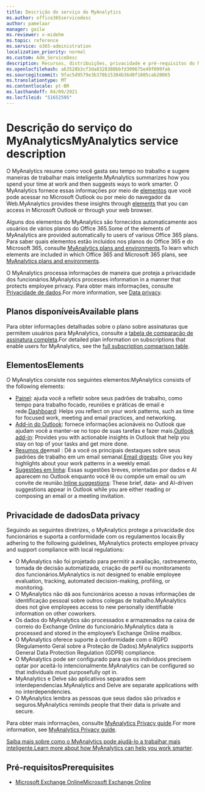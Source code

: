 ```yaml
---
title: Descrição do serviço do MyAnalytics
ms.author: office365servicedesc
author: pamelaar
manager: gailw
ms.reviewer: v-midehm
ms.topic: reference
ms.service: o365-administration
localization_priority: normal
ms.custom: Adm_ServiceDesc
description: Recursos, distribuições, privacidade e pré-requisitos do MyAnalytics
ms.openlocfilehash: a63528b3cf3da8328380bbfd309675e49f099fab
ms.sourcegitcommit: 9fac5d9579e3b370b15384b36d0f1805cab20065
ms.translationtype: MT
ms.contentlocale: pt-BR
ms.lasthandoff: 04/09/2021
ms.locfileid: "51652595"
---
```

# <a name="myanalytics-service-description"></a><span data-ttu-id="5529d-103">Descrição do serviço do MyAnalytics</span><span class="sxs-lookup"><span data-stu-id="5529d-103">MyAnalytics service description</span></span>

<span data-ttu-id="5529d-104">O MyAnalytics resume como você gasta seu tempo no trabalho e sugere maneiras de trabalhar mais inteligente.</span><span class="sxs-lookup"><span data-stu-id="5529d-104">MyAnalytics summarizes how you spend your time at work and then suggests ways to work smarter.</span></span> <span data-ttu-id="5529d-105">O MyAnalytics fornece essas informações por meio de [elementos](#elements) que você pode acessar no Microsoft Outlook ou por meio do navegador da Web.</span><span class="sxs-lookup"><span data-stu-id="5529d-105">MyAnalytics provides these insights through [elements](#elements) that you can access in Microsoft Outlook or through your web browser.</span></span>

<span data-ttu-id="5529d-106">Alguns dos elementos do MyAnalytics são fornecidos automaticamente aos usuários de vários planos do Office 365.</span><span class="sxs-lookup"><span data-stu-id="5529d-106">Some of the elements of MyAnalytics are provided automatically to users of various Office 365 plans.</span></span> <span data-ttu-id="5529d-107">Para saber quais elementos estão incluídos nos planos do Office 365 e do Microsoft 365, consulte [MyAnalytics plans and environments](/workplace-analytics/myanalytics/overview/plans-environments).</span><span class="sxs-lookup"><span data-stu-id="5529d-107">To learn which elements are included in which Office 365 and Microsoft 365 plans, see [MyAnalytics plans and environments](/workplace-analytics/myanalytics/overview/plans-environments).</span></span>  

<span data-ttu-id="5529d-108">O MyAnalytics processa informações de maneira que proteja a privacidade dos funcionários.</span><span class="sxs-lookup"><span data-stu-id="5529d-108">MyAnalytics processes information in a manner that protects employee privacy.</span></span> <span data-ttu-id="5529d-109">Para obter mais informações, consulte [Privacidade de dados](#data-privacy).</span><span class="sxs-lookup"><span data-stu-id="5529d-109">For more information, see [Data privacy](#data-privacy).</span></span>

## <a name="available-plans"></a><span data-ttu-id="5529d-110">Planos disponíveis</span><span class="sxs-lookup"><span data-stu-id="5529d-110">Available plans</span></span>

<span data-ttu-id="5529d-111">Para obter informações detalhadas sobre o plano sobre assinaturas que permitem usuários para MyAnalytics, consulte a [tabela de comparação de assinatura completa](https://go.microsoft.com/fwlink/?linkid=2139145).</span><span class="sxs-lookup"><span data-stu-id="5529d-111">For detailed plan information on subscriptions that enable users for MyAnalytics, see the [full subscription comparison table](https://go.microsoft.com/fwlink/?linkid=2139145).</span></span>

## <a name="elements"></a><span data-ttu-id="5529d-112">Elementos</span><span class="sxs-lookup"><span data-stu-id="5529d-112">Elements</span></span>

<span data-ttu-id="5529d-113">O MyAnalytics consiste nos seguintes elementos:</span><span class="sxs-lookup"><span data-stu-id="5529d-113">MyAnalytics consists of the following elements:</span></span>

* <span data-ttu-id="5529d-114">[Painel](/workplace-analytics/myanalytics/use/dashboard-2): ajuda você a refletir sobre seus padrões de trabalho, como tempo para trabalho focado, reuniões e práticas de email e rede.</span><span class="sxs-lookup"><span data-stu-id="5529d-114">[Dashboard](/workplace-analytics/myanalytics/use/dashboard-2): Helps you reflect on your work patterns, such as time for focused work, meeting and email practices, and networking.</span></span>
* <span data-ttu-id="5529d-115">[Add-in do Outlook](/workplace-analytics/myanalytics/use/add-in): fornece informações acionáveis no Outlook que ajudam você a manter-se no topo de suas tarefas e fazer mais.</span><span class="sxs-lookup"><span data-stu-id="5529d-115">[Outlook add-in](/workplace-analytics/myanalytics/use/add-in): Provides you with actionable insights in Outlook that help you stay on top of your tasks and get more done.</span></span>
* <span data-ttu-id="5529d-116">[Resumos de](/workplace-analytics/myanalytics/use/email-digest-2)email : Dê a você os principais destaques sobre seus padrões de trabalho em um email semanal.</span><span class="sxs-lookup"><span data-stu-id="5529d-116">[Email digests](/workplace-analytics/myanalytics/use/email-digest-2): Give you key highlights about your work patterns in a weekly email.</span></span>
* <span data-ttu-id="5529d-117">[Sugestões em linha](/workplace-analytics/myanalytics/use/mya-notifications): Essas sugestões breves, orientadas por dados e AI aparecem no Outlook enquanto você lê ou compõe um email ou um convite de reunião.</span><span class="sxs-lookup"><span data-stu-id="5529d-117">[Inline suggestions](/workplace-analytics/myanalytics/use/mya-notifications): These brief, data- and AI-driven suggestions appear in Outlook while you are either reading or composing an email or a meeting invitation.</span></span>

## <a name="data-privacy"></a><span data-ttu-id="5529d-118">Privacidade de dados</span><span class="sxs-lookup"><span data-stu-id="5529d-118">Data privacy</span></span>

<span data-ttu-id="5529d-119">Seguindo as seguintes diretrizes, o MyAnalytics protege a privacidade dos funcionários e suporta a conformidade com os regulamentos locais:</span><span class="sxs-lookup"><span data-stu-id="5529d-119">By adhering to the following guidelines, MyAnalytics protects employee privacy and support compliance with local regulations:</span></span>

* <span data-ttu-id="5529d-120">O MyAnalytics não foi projetado para permitir a avaliação, rastreamento, tomada de decisão automatizada, criação de perfil ou monitoramento dos funcionários.</span><span class="sxs-lookup"><span data-stu-id="5529d-120">MyAnalytics is not designed to enable employee evaluation, tracking, automated decision-making, profiling, or monitoring.</span></span>
* <span data-ttu-id="5529d-121">O MyAnalytics não dá aos funcionários acesso a novas informações de identificação pessoal sobre outros colegas de trabalho.</span><span class="sxs-lookup"><span data-stu-id="5529d-121">MyAnalytics does not give employees access to new personally identifiable information on other coworkers.</span></span>
* <span data-ttu-id="5529d-122">Os dados do MyAnalytics são processados e armazenados na caixa de correio do Exchange Online do funcionário.</span><span class="sxs-lookup"><span data-stu-id="5529d-122">MyAnalytics data is processed and stored in the employee’s Exchange Online mailbox.</span></span>
* <span data-ttu-id="5529d-123">O MyAnalytics oferece suporte à conformidade com o RGPD (Regulamento Geral sobre a Proteção de Dados).</span><span class="sxs-lookup"><span data-stu-id="5529d-123">MyAnalytics supports General Data Protection Regulation (GDPR) compliance.</span></span>
* <span data-ttu-id="5529d-124">O MyAnalytics pode ser configurado para que os indivíduos precisem optar por aceitá-lo intencionalmente.</span><span class="sxs-lookup"><span data-stu-id="5529d-124">MyAnalytics can be configured so that individuals must purposefully opt in.</span></span>
* <span data-ttu-id="5529d-125">MyAnalytics e Delve são aplicativos separados sem interdependencias.</span><span class="sxs-lookup"><span data-stu-id="5529d-125">MyAnalytics and Delve are separate applications with no interdependencies.</span></span>
* <span data-ttu-id="5529d-126">O MyAnalytics lembra as pessoas que seus dados são privados e seguros.</span><span class="sxs-lookup"><span data-stu-id="5529d-126">MyAnalytics reminds people that their data is private and secure.</span></span>

<span data-ttu-id="5529d-127">Para obter mais informações, consulte [MyAnalytics Privacy guide](/workplace-analytics/myanalytics/overview/privacy-guide).</span><span class="sxs-lookup"><span data-stu-id="5529d-127">For more information, see [MyAnalytics Privacy guide](/workplace-analytics/myanalytics/overview/privacy-guide).</span></span>

<span data-ttu-id="5529d-128">[Saiba mais sobre como o MyAnalytics pode ajudá-lo a trabalhar mais inteligente.](https://products.office.com/business/myanalytics-personal-analytics)</span><span class="sxs-lookup"><span data-stu-id="5529d-128">[Learn more about how MyAnalytics can help you work smarter](https://products.office.com/business/myanalytics-personal-analytics).</span></span>

## <a name="prerequisites"></a><span data-ttu-id="5529d-129">Pré-requisitos</span><span class="sxs-lookup"><span data-stu-id="5529d-129">Prerequisites</span></span>

* [<span data-ttu-id="5529d-130">Microsoft Exchange Online</span><span class="sxs-lookup"><span data-stu-id="5529d-130">Microsoft Exchange Online</span></span>](./exchange-online-service-description/exchange-online-service-description.md)